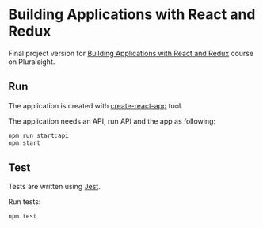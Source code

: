 # Building Applications with React and Redux

Final project version for [Building Applications with React and Redux](https://app.pluralsight.com/library/courses/react-redux-react-router-es6/table-of-contents) course on Pluralsight.

## Run
The application is created with [create-react-app](https://github.com/facebook/create-react-app) tool.

The application needs an API, run API and the app as following:
```bash
npm run start:api
npm start
```

## Test
Tests are written using [Jest](https://jestjs.io/).

Run tests:
```bash
npm test
```